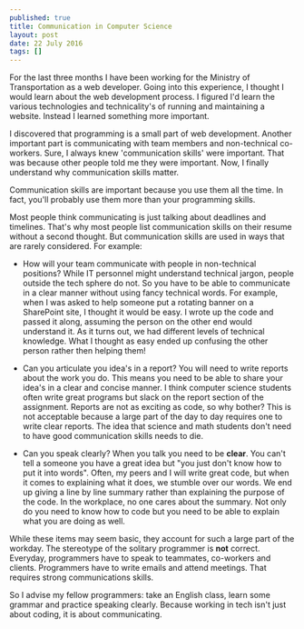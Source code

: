 ```yaml
---
published: true
title: Communication in Computer Science
layout: post
date: 22 July 2016
tags: []
---
```

For the last three months I have been working for the Ministry of Transportation as a web developer. Going into this experience, I thought I would learn about the web development process. I figured I'd learn the various technologies and technicality's of running and maintaining a website. Instead I learned something more important. 

I discovered that programming is a small part of web development. Another important part is communicating with team members and non-technical co-workers. Sure, I always knew 'communication skills' were important. That was because other people told me they were important. Now, I finally understand why communication skills matter. 

Communication skills are important because you use them all the time. In fact, you'll probably use them more than your programming skills. 

Most people think communicating is just talking about deadlines and timelines. That's why most people list communication skills on their resume without a second thought. But communication skills are used in ways that are rarely considered. For example:

- How will your team communicate with people in non-technical positions? While IT personnel might understand technical jargon, people outside the tech sphere do not. So you have to be able to communicate in a clear manner without using fancy technical words. For example, when I was asked to help someone put a rotating banner on a SharePoint site, I thought it would be easy. I wrote up the code and passed it along, assuming the person on the other end would understand it. As it turns out, we had different levels of technical knowledge. What I thought as easy ended up confusing the other person rather then helping them!

- Can you articulate you idea's in a report? You will need to write reports about the work you do. This means you need to be able to share your idea's in a clear and concise manner. I think computer science students often write great programs but slack on the report section of the assignment. Reports are not as exciting as code, so why bother? This is not acceptable because a large part of the day to day requires one to write clear reports. The idea that science and math students don't need to have good communication skills needs to die. 

- Can you speak clearly? When you talk you need to be **clear**. You can't tell a someone you have a great idea but "you just don't know how to put it into words". Often, my peers and I will write great code, but when it comes to explaining what it does, we stumble over our words. We end up giving a line by line summary rather than explaining the purpose of the code. In the workplace, no one cares about the summary.  Not only do you need to know how to code but you need to be able to explain what you are doing as well. 

While these items may seem basic, they account for such a large part of the workday. The stereotype of the solitary programmer is **not** correct. Everyday, programmers have to speak to teammates, co-workers and clients.  Programmers have to write emails and attend meetings. That requires strong communications skills. 

So I advise my fellow programmers: take an English class, learn some grammar and practice speaking clearly.  Because working in tech isn't just about coding, it is about communicating.
